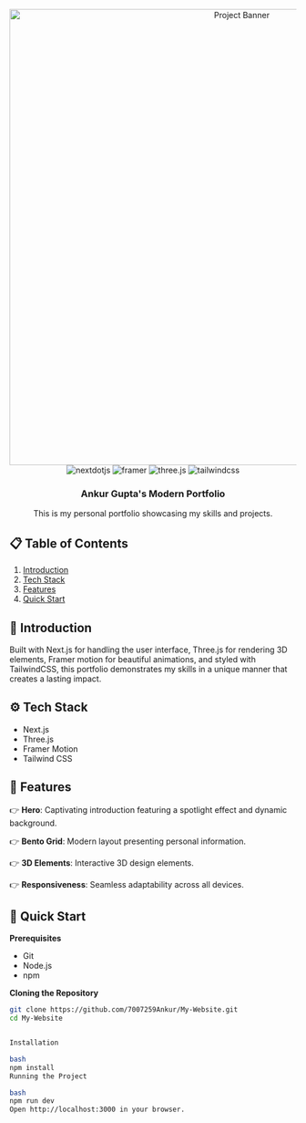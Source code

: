 <div align="center">
  <br />
    <a href="https://youtu.be/your-video-link" target="_blank">
      <img src="image.jpg" alt="Project Banner" width="800">
    </a>
  <br />

  <div>
    <img src="https://img.shields.io/badge/-Next_JS-black?style=for-the-badge&logoColor=white&logo=nextdotjs&color=000000" alt="nextdotjs" />
    <img src="https://img.shields.io/badge/-Framer-black?style=for-the-badge&logoColor=white&logo=framer&color=0055FF" alt="framer" />
    <img src="https://img.shields.io/badge/-Three_JS-black?style=for-the-badge&logoColor=white&logo=threedotjs&color=000000" alt="three.js" />
    <img src="https://img.shields.io/badge/-Tailwind_CSS-black?style=for-the-badge&logoColor=white&logo=tailwindcss&color=06B6D4" alt="tailwindcss" />
  </div>

  <h3 align="center">Ankur Gupta's Modern Portfolio</h3>

   <div align="center">
     This is my personal portfolio showcasing my skills and projects.
    </div>
</div>

## 📋 Table of Contents

1. [Introduction](#introduction)
2. [Tech Stack](#tech-stack)
3. [Features](#features)
4. [Quick Start](#quick-start)

## 🤖 Introduction

Built with Next.js for handling the user interface, Three.js for rendering 3D elements, Framer motion for beautiful animations, and styled with TailwindCSS, this portfolio demonstrates my skills in a unique manner that creates a lasting impact.

## ⚙️ Tech Stack

- Next.js
- Three.js
- Framer Motion
- Tailwind CSS

## 🔋 Features

👉 **Hero**: Captivating introduction featuring a spotlight effect and dynamic background.

👉 **Bento Grid**: Modern layout presenting personal information.

👉 **3D Elements**: Interactive 3D design elements.

👉 **Responsiveness**: Seamless adaptability across all devices.

## 🤸 Quick Start

**Prerequisites**
- Git
- Node.js
- npm

**Cloning the Repository**
```bash
git clone https://github.com/7007259Ankur/My-Website.git
cd My-Website


Installation

bash
npm install
Running the Project

bash
npm run dev
Open http://localhost:3000 in your browser.

